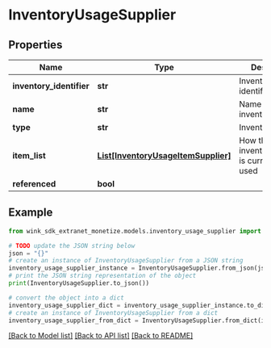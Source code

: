 # InventoryUsageSupplier


## Properties

Name | Type | Description | Notes
------------ | ------------- | ------------- | -------------
**inventory_identifier** | **str** | Inventory type identifier | 
**name** | **str** | Name of the inventory | 
**type** | **str** | Inventory type | 
**item_list** | [**List[InventoryUsageItemSupplier]**](InventoryUsageItemSupplier.md) | How the inventoryIdentifier is currently being used | 
**referenced** | **bool** |  | [optional] 

## Example

```python
from wink_sdk_extranet_monetize.models.inventory_usage_supplier import InventoryUsageSupplier

# TODO update the JSON string below
json = "{}"
# create an instance of InventoryUsageSupplier from a JSON string
inventory_usage_supplier_instance = InventoryUsageSupplier.from_json(json)
# print the JSON string representation of the object
print(InventoryUsageSupplier.to_json())

# convert the object into a dict
inventory_usage_supplier_dict = inventory_usage_supplier_instance.to_dict()
# create an instance of InventoryUsageSupplier from a dict
inventory_usage_supplier_from_dict = InventoryUsageSupplier.from_dict(inventory_usage_supplier_dict)
```
[[Back to Model list]](../README.md#documentation-for-models) [[Back to API list]](../README.md#documentation-for-api-endpoints) [[Back to README]](../README.md)


